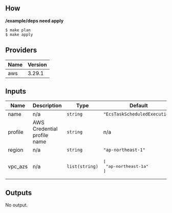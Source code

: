 ## How

**/example/deps need apply**

```console
$ make plan
$ make apply
```

## Providers

| Name | Version |
|------|---------|
| aws | 3.29.1 |

## Inputs

| Name | Description | Type | Default | Required |
|------|-------------|------|---------|:-----:|
| name | n/a | `string` | `"EcsTaskScheduledExecution"` | no |
| profile | AWS Credential profile name | `string` | n/a | yes |
| region | n/a | `string` | `"ap-northeast-1"` | no |
| vpc\_azs | n/a | `list(string)` | <pre>[<br>  "ap-northeast-1a"<br>]</pre> | no |

## Outputs

No output.

